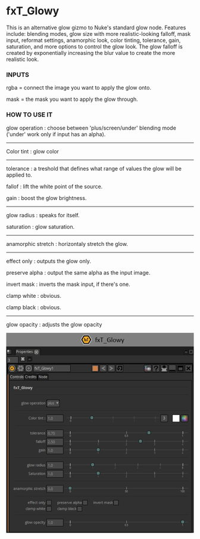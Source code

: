 # fxT_Glowy

This is an alternative glow gizmo to Nuke's standard glow node. Features include: blending modes, glow size with more realistic-looking falloff, mask input, reformat settings, anamorphic look, color tinting, tolerance, gain, saturation, and more options to control the glow look. The glow falloff is created by exponentially increasing the blur value to create the more realistic look.


### INPUTS
rgba = connect the image you want to apply the glow onto.

mask = the mask you want to apply the glow through.


### HOW TO USE IT
glow operation : choose between 'plus/screen/under' blending mode ('under' work only if input has an alpha).

------------------------------------------------------------------------------------------------------------

Color tint : glow color

------------------------------------------------------------------------------------------------------------

tolerance : a treshold that defines what range of values the glow will be applied to.

fallof : lift the white point of the source.

gain : boost the glow brightness.

------------------------------------------------------------------------------------------------------------

glow radius : speaks for itself.

saturation : glow saturation.

------------------------------------------------------------------------------------------------------------

anamorphic stretch : horizontaly stretch the glow.

------------------------------------------------------------------------------------------------------------

effect only : outputs the glow only.

preserve alpha : output the same alpha as the input image.

invert mask : inverts the mask input, if there's one.

clamp white : obvious.

clamp black : obvious.

------------------------------------------------------------------------------------------------------------

glow opacity : adjusts the glow opacity


![Screenshot](fxT_Glowy_snap.png)